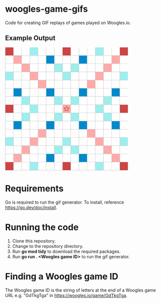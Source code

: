 # woogles-game-gifs
Code for creating GIF replays of games played on Woogles.io.
## Example Output
<img src="https://github.com/reyacd/woogles-game-gifs/blob/main/data/example-GdTkgTga.gif" width="400" height="400"/>

# Requirements
Go is required to run the gif generator. To install, reference https://go.dev/doc/install.

# Running the code
1. Clone this repository.
2. Change to the repository directory.
3. Run **go mod tidy** to download the required packages.
4. Run **go run . \<Woogles game ID\>** to run the gif generator.

# Finding a Woogles game ID
The Woogles game ID is the string of letters at the end of a Woogles game URL e.g. "GdTkgTga" in https://woogles.io/game/GdTkgTga.
